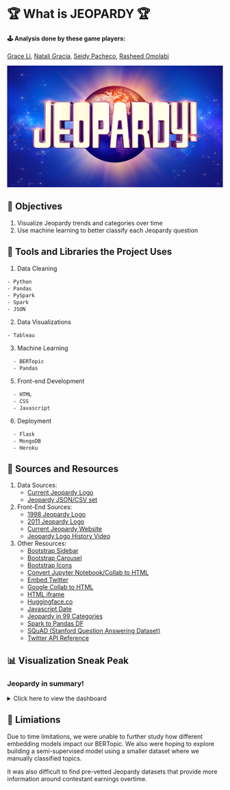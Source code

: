 # :trophy: What is JEOPARDY :trophy:

#### 	:joystick:  Analysis done by these game players:
[Grace Li](https://github.com/Grace-Bijun-Li), [Natali Gracia](https://github.com/nataligracia), [Seidy Pacheco](https://github.com/seidyp), [Rasheed Omolabi](https://github.com/rashhola)

![Alt text](https://github.com/nataligracia/Jeopardy-Analytics/blob/grace-branch/static/assets/JeopardyLogo.jpeg)

## :dart: Objectives
1. Visualize Jeopardy trends and categories over time
2. Use machine learning to better classify each Jeopardy question

## :wrench: Tools and Libraries the Project Uses
1. Data Cleaning

```
- Python
- Pandas
- PySpark
- Spark
- JSON
```

2. Data Visualizations

```
- Tableau
```
 
3. Machine Learning

```
  - BERTopic
  - Pandas
```

5. Front-end Development

```
  - HTML
  - CSS
  - Javascript
```

6. Deployment

```
  - Flask
  - MongoDB
  - Heroku
```


## :open_file_folder: Sources and Resources 

1. Data Sources:
    - [Current Jeopardy Logo](https://www.ohio.edu/news/2021/03/ohio-university-be-featured-jeopardy-episode)
    - [Jeopardy JSON/CSV set](https://www.reddit.com/r/datasets/comments/1uyd0t/200000_jeopardy_questions_in_a_json_file/)
2. Front-End Sources:
    - [1998 Jeopardy Logo](https://www.youtube.com/watch?v=eGtPwyaX9qE)
    - [2011 Jeopardy Logo](https://www.thelist.com/302141/the-truth-about-winning-jeopardy/)
    - [Current Jeopardy Website](https://www.jeopardy.com/)
    - [Jeopardy Logo History Video](https://www.youtube.com/watch?v=eHDbZ1LHxqY&t=1s)
3. Other Resources: 
    - [Bootstrap Sidebar](https://www.codeply.com/p/Nkp8O77PFS)
    - [Bootstrap Carousel](https://stackoverflow.com/questions/28972493/bootstrap-carousel-within-a-column)
    - [Bootstrap Icons](https://icons.getbootstrap.com/)
    - [Convert Jupyter Notebook/Collab to HTML](https://www.youtube.com/watch?v=nezPWpBNr7k)
    - [Embed Twitter](https://help.twitter.com/en/using-twitter/embed-twitter-feed)
    - [Google Collab to HTML](https://leaherb.com/save-google-colab-notebook-to-html/)
    - [HTML iframe](https://www.w3schools.com/tags/tag_iframe.ASP)
    - [Huggingface.co](https://huggingface.co/)
    - [Javascript Date](https://developer.mozilla.org/en-US/docs/Web/JavaScript/Reference/Global_Objects/Date/Date)
    - [Jeopardy in 99 Categories](https://www.sporcle.com/games/rockgolf/analbumcover/results)
    - [Spark to Pandas DF](https://stackoverflow.com/questions/50958721/convert-a-spark-dataframe-to-pandas-df)
    - [SQuAD (Stanford Question Answering Dataset)](https://towardsdatascience.com/the-quick-guide-to-squad-cae08047ebee)
    - [Twitter API Reference](https://docs.tweepy.org/en/latest/api.html)
    

## :bar_chart: Visualization Sneak Peak
### Jeopardy in summary! 
<details>
<summary>Click here to view the dashboard</summary>
    
![Dashbaord](https://github.com/nataligracia/Jeopardy-Analytics/blob/grace-branch/static/assets/dashboard.jpg)

 
</details>


## :bookmark_tabs: Limiations
Due to time limitations, we were unable to further study how different embedding models impact our BERTopic. We also were hoping to explore building a semi-supervised model using a smaller dataset where we manually classified topics.

It was also difficult to find pre-vetted Jeopardy datasets that provide more information around contestant earnings overtime. 
